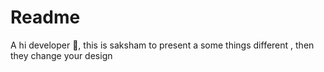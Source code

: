 # Readme

A hi developer 🙂, this is saksham to present a some things different , then they change your design 
